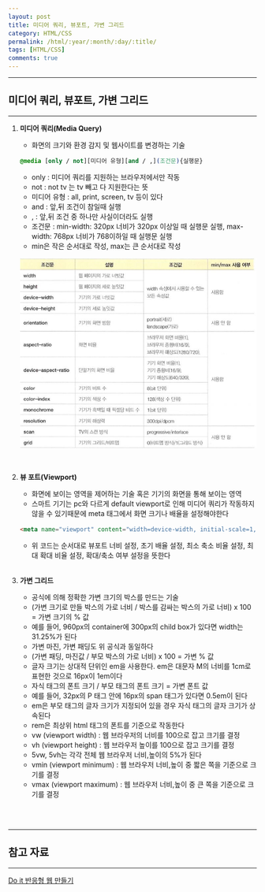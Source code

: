 ```yaml
---
layout: post
title: 미디어 쿼리, 뷰포트, 가변 그리드
category: HTML/CSS
permalink: /html/:year/:month/:day/:title/
tags: [HTML/CSS]
comments: true
---
```


---

## 미디어 쿼리, 뷰포트, 가변 그리드

---

1. **미디어 쿼리(Media Query)**

   * 화면의 크기와 환경 감지 및 웹사이트를 변경하는 기술

   ```css
   @media [only / not][미디어 유형][and / ,](조건문){실행문}
   ```

   * only : 미디어 쿼리를 지원하는 브라우저에서만 작동
   * not : not tv 는 tv 빼고 다 지원한다는 뜻
   * 미디어 유형 : all, print, screen, tv 등이 있다
   * and : 앞,뒤 조건이 참일때 실행
   * , : 앞,뒤 조건 중 하나만 사실이더라도 실행
   * 조건문 : min-width: 320px 너비가 320px 이상일 때 실행문 실행, max-width: 768px 너비가 768이하일 때 실행문 실행
   * min은 작은 순서대로 작성, max는 큰 순서대로 작성

   ![조건문](/assets/post/html/2021-02-11-01.JPG)

   <br>

2. **뷰 포트(Viewport)**

   * 화면에 보이는 영역을 제어하는 기술 혹은 기기의 화면을 통해 보이는 영역
   * 스마트 기기는 pc와 다르게 default viewport로 인해 미디어 쿼리가 작동하지 않을 수 있기때문에 meta 태그에서 화면 크기나 배율을 설정해야한다

   ```html
   <meta name="viewport" content="width=device-width, initial-scale=1, minimum-scale=1, maximum-scale=1, user-scalable=no">
   ```

   * 위 코드는 순서대로 뷰포트 너비 설정, 초기 배율 설정, 최소 축소 비율 설정, 최대 확대 비율 설정, 확대/축소 여부 설정을 뜻한다

   <br>

3. **가변 그리드**

   * 공식에 의해 정확한 가변 크기의 박스를 만드는 기술
   * (가변 크기로 만들 박스의 가로 너비 / 박스를 감싸는 박스의 가로 너비) x 100 = 가변 크기의 %  값
   * 예를 들어, 960px의 container에 300px의 child box가 있다면 width는 31.25%가 된다
   * 가변 마진, 가변 패딩도 위 공식과 동일하다
   * (가변 패딩, 마진값 / 부모 박스의 가로 너비) x 100 = 가변 % 값
   * 글자 크기는 상대적 단위인 em을 사용한다. em은 대문자 M의 너비를 1cm로 표현한 것으로 16px이 1em이다
   * 자식 태그의 폰트 크기 / 부모 태그의 폰트 크기 = 가변 폰트 값
   * 예를 들어, 32px의 P 태그 안에 16px의 span 태그가 있다면 0.5em이 된다
   * em은 부모 태그의 글자 크기가 지정되어 있을 경우 자식 태그의 글자 크기가 상속된다
   * rem은 최상위 html 태그의 폰트를 기준으로 작동한다
   * vw (viewport width) : 웹 브라우저의 너비를 100으로 잡고 크기를 결정
   *  vh (viewport height) : 웹 브라우저 높이를 100으로 잡고 크기를 결정
   * 5vw, 5vh는 각각 전체 웹 브라우저 너비,높이의 5%가 된다
   * vmin (viewport minimum) : 웹 브라우저 너비,높이 중 짧은 쪽을 기준으로 크기를 결정
   * vmax (viewport maximum) : 웹 브라우저 너비,높이 중 큰 쪽을 기준으로 크기를 결정

<br>

<br>

---

## 참고 자료

---

[Do it 반응형 웹 만들기](http://easyspub.co.kr/20_Menu/BookView/A001/131)